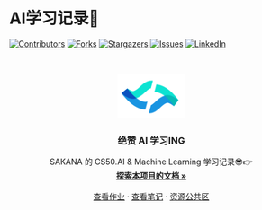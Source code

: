 # AI学习记录🥰

<!-- PROJECT SHIELDS -->

[![Contributors][contributors-shield]][contributors-url]
[![Forks][forks-shield]][forks-url]
[![Stargazers][stars-shield]][stars-url]
[![Issues][issues-shield]][issues-url]
[![LinkedIn][linkedin-shield]][linkedin-url]

<!-- PROJECT LOGO -->
<br />

<p align="center">
  <a href="https://github.com/TH1NKING/cs61a-repository/">
    <img src="images/logo.png" alt="Logo" width="120" height="80">
  </a>

  <h3 align="center">绝赞 AI 学习ING</h3>
  <p align="center">
    SAKANA 的 CS50.AI & Machine Learning 学习记录😎👉
    <br />
    <a href="https://github.com/TH1NKING/cs61a-repository"><strong>探索本项目的文档 »</strong></a>
    <br />
    <br />
    <a href="https://github.com/LittleFish0403/AI_Study/tree/main/HW">查看作业</a>
    ·
    <a href="https://github.com/LittleFish0403/AI_Study/tree/main/Note_md">查看笔记</a>
    ·
    <a href="https://github.com/LittleFish0403/AI_Study/tree/main/Public">资源公共区</a>
  </p>

</p>


<!-- links -->
[your-project-path]:LittleFish0403/AI_Study
[contributors-shield]: https://img.shields.io/github/contributors/LittleFish0403/AI_Study.svg?style=flat-square
[contributors-url]: https://github.com/LittleFish0403/AI_Study/graphs/contributors
[forks-shield]: https://img.shields.io/github/forks/LittleFish0403/AI_Study.svg?style=flat-square
[forks-url]: https://github.com/LittleFish0403/AI_Study/network/members
[stars-shield]: https://img.shields.io/github/stars/LittleFish0403/AI_Study.svg?style=flat-square
[stars-url]: https://github.com/LittleFish0403/AI_Study/stargazers
[issues-shield]: https://img.shields.io/github/issues/LittleFish0403/AI_Study.svg?style=flat-square
[issues-url]: https://img.shields.io/github/issues/LittleFish0403/AI_Study.svg
[linkedin-shield]: https://img.shields.io/badge/My_Blog-blue
[linkedin-url]: https://littlefish0403.github.io/
